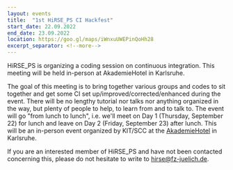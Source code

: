 ```yaml
---
layout: events
title:  "1st HiRSE_PS CI Hackfest"
start_date: 22.09.2022
end_date: 23.09.2022
location: https://goo.gl/maps/iWnxuUWEPinQoHh28
excerpt_separator: <!--more-->
---
```


HiRSE_PS is organizing a coding session on continuous integration. This meeting will be held in-person at AkademieHotel in Karlsruhe.
<!--more-->

The goal of this meeting is to bring together various groups and codes to sit together and get some CI set up/improved/corrected/enhanced during the event. There will be no lengthy tutorial nor talks nor anything organized in the way, but plenty of people to help, to learn from and to talk to. The event will go "from lunch to lunch", i.e. we'll meet on Day 1 (Thursday, September 22) for lunch and leave on Day 2 (Friday, September 23) after lunch. This will be an in-person event organized by KIT/SCC at the [AkademieHotel](https://goo.gl/maps/iWnxuUWEPinQoHh28) in Karlsruhe. 

 If you are an interested member of HiRSE_PS and have not been contacted concerning this, please do not hesitate to write to [hirse@fz-juelich.de](mailto:hirse@fz-juelich.de).